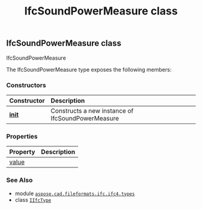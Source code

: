 ﻿---
title: IfcSoundPowerMeasure class
second_title: Aspose.CAD for Python via .NET API References
description: 
type: docs
weight: 1480
url: /python-net/aspose.cad.fileformats.ifc.ifc4.types/ifcsoundpowermeasure/
is_root: false
---

## IfcSoundPowerMeasure class

IfcSoundPowerMeasure



The IfcSoundPowerMeasure type exposes the following members:

### Constructors
| Constructor | Description |
| :- | :- |
| [__init__](/cad/python-net/aspose.cad.fileformats.ifc.ifc4.types/ifcsoundpowermeasure/__init__/#) | Constructs a new instance of IfcSoundPowerMeasure |


### Properties
| Property | Description |
| :- | :- |
| [value](/cad/python-net/aspose.cad.fileformats.ifc.ifc4.types/ifcsoundpowermeasure/value) |  |



### See Also
* module [`aspose.cad.fileformats.ifc.ifc4.types`](..)
* class [`IIfcType`](/cad/python-net/aspose.cad.fileformats.ifc/iifctype)
